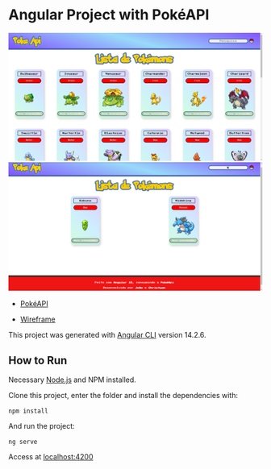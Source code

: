 # Angular Project with PokéAPI

![Home page screenshot](screenshot1.PNG)
![Home page screenshot](screenshot2.PNG)

* [PokéAPI](https://pokeapi.co/)

* [Wireframe](https://www.figma.com/file/uvWIVyF2wmXdoqJ4vxERD3/Wireframe---Mini-Projeto-Estagi%C3%A1rios?node-id=0%3A1)

This project was generated with [Angular CLI](https://github.com/angular/angular-cli) version 14.2.6.

## How to Run

Necessary [Node.js](https://nodejs.org/) and NPM installed.

Clone this project, enter the folder and install the dependencies with:

```
npm install
```

And run the project:

```
ng serve
```

Access at [localhost:4200](http://localhost:4200/)